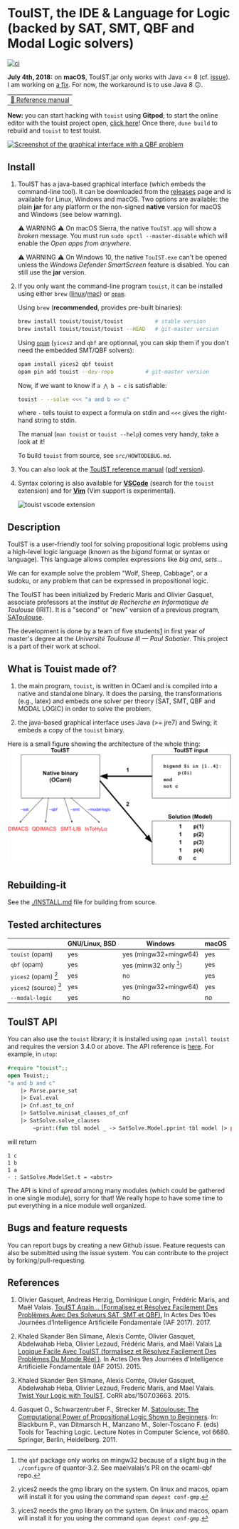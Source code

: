 # TouIST, the IDE & Language for Logic (backed by SAT, SMT, QBF and Modal Logic solvers)

[![ci](https://github.com/touist/touist/workflows/ci/badge.svg)](https://github.com/touist/touist/actions?query=workflow%3Aci)

**July 4th, 2018:** on **macOS**, TouIST.jar only works with Java <= 8 (cf. [issue](https://github.com/touist/touist/issues/308)).
I am working on [a fix](https://github.com/touist/touist/pull/301). For now, the workaround is to use Java 8 😕.

|                         |
| :---------------------: |
| [🔰 Reference manual][ref] |

**New:** you can start hacking with `touist` using **Gitpod**; to start the
online editor with the touist project open, [click
here](https://gitpod.io/#/https://github.com/touist/touist/)! Once there,
`dune build` to rebuild and `touist` to test touist.

[![Screenshot of the graphical interface with a QBF
problem](docs/images/screenshot.png)](https://github.com/maelvalais/allumettes)

## Install

1. TouIST has a java-based graphical interface (which embeds the
   command-line tool). It can be downloaded from the [releases] page and is available
   for Linux, Windows and macOS. Two options are available: the plain **jar**
   for any platform or the non-signed **native** version for macOS and
   Windows (see below warning).

   ⚠ WARNING ⚠ On macOS Sierra, the native `TouIST.app` will show a
   _broken_ message. You must run `sudo spctl --master-disable` which will
   enable the _Open apps from anywhere_.

   ⚠ WARNING ⚠ On Windows 10, the native `TouIST.exe` can't be opened unless
   the _Windows Defender SmartScreen_ feature is disabled. You can still use
   the **jar** version.

2. If you only want the command-line program `touist`, it can be installed
   using either `brew` ([linux](http://linuxbrew.sh/)/[mac](http://brew.sh))
   or [`opam`][opam].

   Using `brew` (**recommended**, provides pre-built binaries):

   ```sh
   brew install touist/touist/touist          # stable version
   brew install touist/touist/touist --HEAD   # git-master version
   ```

   Using [`opam`][opam] (`yices2` and `qbf` are optionnal, you can skip them if
   you don't need the embedded SMT/QBF solvers):

   ```sh
   opam install yices2 qbf touist
   opam pin add touist --dev-repo          # git-master version
   ```

   Now, if we want to know if `a ⋀ b ⇒ c` is satisfiable:

   ```sh
   touist - --solve <<< "a and b => c"
   ```

   where `-` tells touist to expect a formula on stdin and `<<<` gives the right-hand string to stdin.

   The manual (`man touist` or `touist --help`) comes very handy, take a
   look at it!

   To build `touist` from source, see `src/HOWTODEBUG.md`.

3. You can also look at the [TouIST reference manual][ref]
   ([pdf version][ref-pdf]).

4. Syntax coloring is also available for **[VSCode][vscode]** (search
   for the `touist` extension) and for **[Vim]** (Vim support is experimental).

   ![touist vscode extension](https://github.com/touist/touist-vscode/raw/master/images/screenshot.png)

[opam]: https://opam.ocaml.org/doc/Install.html#Using-your-distribution-39-s-package-system
[releases]: https://github.com/touist/touist/releases
[ref]: https://touist.github.io/doc/reference-manual.html
[ref-pdf]: https://touist.github.io/doc/reference-manual.pdf
[vscode]: https://marketplace.visualstudio.com/items?itemName=maelvalais.touist
[Vim]: https://github.com/touist/touist-vim

## Description

TouIST is a user-friendly tool for solving propositional logic problems using
a high-level logic language (known as the _bigand_ format or syntax or
language). This language allows complex expressions like _big and_, _sets_...

We can for example solve the problem "Wolf, Sheep, Cabbage", or a sudoku, or
any problem that can be expressed in propositional logic.

The TouIST has been initialized by Frederic Maris and Olivier Gasquet,
associate professors at the _Institut de Recherche en Informatique de Toulouse_
(IRIT). It is a "second" or "new" version of a previous program,
[SAToulouse](#references).

The development is done by a team of five students[1] in first year of master's
degree at the _Université Toulouse III — Paul Sabatier_. This project is a part
of their work at school.

[1]: https://github.com/touist/touist/blob/master/CONTRIBUTORS.md

## What is Touist made of?

1. the main program, `touist`, is written in OCaml and is compiled
   into a native and standalone binary. It does the parsing, the transformations
   (e.g., latex) and embeds one solver per theory (SAT, SMT, QBF and MODAL LOGIC) in order
   to solve the problem.

2. the java-based graphical interface uses Java (>= jre7) and Swing; it embeds
   a copy of the `touist` binary.

Here is a small figure showing the architecture of the whole thing:  
![Architecture of touist][arch]

[arch]: docs/images/architecture-with-modal-logic.png
[DIMACS]: http://www.satcompetition.org/2009/format-benchmarks2009.html
[SMT2]: http://smtlib.github.io/jSMTLIB/SMTLIBTutorial.pdf

## Rebuilding-it

See the [./INSTALL.md](/INSTALL.md) file for building from source.

## Tested architectures

|                        | GNU/Linux, BSD | Windows                | macOS |
| ---------------------- | -------------- | ---------------------- | ----- |
| `touist` (opam)        | yes            | yes (mingw32+mingw64)  | yes   |
| `qbf` (opam)           | yes            | yes (minw32 only [^1]) | yes   |
| `yices2` (opam) [^2]   | yes            | no                     | yes   |
| `yices2` (source) [^2] | yes            | yes (mingw32+mingw64)  | yes   |
| `--modal-logic`        | yes            | no                     | no    |

[^1]: the `qbf` package only works on mingw32 because of a slight bug in the
     `./configure` of quantor-3.2. See maelvalais's PR on the ocaml-qbf repo.

[^2]: yices2 needs the gmp library on the system. On linux and macos, opam
     will install it for you using the command `opam depext conf-gmp`.

## TouIST API

You can also use the `touist` library; it is installed using `opam install
touist` and requires the version 3.4.0 or above. The API reference is
[here][api]. For example, in `utop`:

```ocaml
#require "touist";;
open Touist;;
"a and b and c"
    |> Parse.parse_sat
    |> Eval.eval
    |> Cnf.ast_to_cnf
    |> SatSolve.minisat_clauses_of_cnf
    |> SatSolve.solve_clauses
        ~print:(fun tbl model _ -> SatSolve.Model.pprint tbl model |> print_endline);;
```

will return

```plain
1 c
1 b
1 a
- : SatSolve.ModelSet.t = <abstr>
```

The API is kind of _spread_ among many modules (which could be gathered in one
single module), sorry for that! We really hope to have some time to
put everything in a nice module well organized.

[api]: http://www.irit.fr/touist/api

## Bugs and feature requests

You can report bugs by creating a new Github issue. Feature requests can
also be submitted using the issue system. You can contribute to the project
by forking/pull-requesting.

## References

1. Olivier Gasquet, Andreas Herzig, Dominique Longin, Frédéric Maris, and
   Maël Valais. [TouIST Again… (Formalisez et Résolvez Facilement Des
   Problèmes Avec Des Solveurs SAT, SMT et QBF).][pfia_touist2017] In Actes Des 10es
   Journées d’Intelligence Artificielle Fondamentale (IAF 2017). 2017.

2. Khaled Skander Ben Slimane, Alexis Comte, Olivier Gasquet, Abdelwahab Heba,
  Olivier Lezaud, Frédéric Maris, and Maël Valais [La Logique Facile Avec
  TouIST (formalisez et Résolvez Facilement Des Problèmes Du Monde Réel
  )][pfia_touist2015]. In Actes Des 9es Journées d’Intelligence Artificielle
  Fondamentale (IAF 2015). 2015.

3. Khaled Skander Ben Slimane, Alexis Comte, Olivier Gasquet, Abdelwahab Heba,
  Olivier Lezaud, Frederic Maris, and Mael Valais. [Twist Your Logic with
  TouIST][ttl_touist2015]. CoRR abs/1507.03663. 2015.

4. Gasquet O., Schwarzentruber F., Strecker M. [Satoulouse: The Computational
  Power of Propositional Logic Shown to Beginners][ttl_satoulouse2011]. In:
  Blackburn P., van Ditmarsch H., Manzano M., Soler-Toscano F. (eds) Tools
  for Teaching Logic. Lecture Notes in Computer Science, vol 6680. Springer,
  Berlin, Heidelberg. 2011.

[ttl_satoulouse2011]: https://www.irit.fr/~Martin.Strecker/Publications/ticttl_satoulouse2011.pdf
[ttl_touist2015]: https://arxiv.org/abs/1507.03663
[pfia_touist2015]: http://pfia2015.inria.fr/actes/download.php?conf=IAF&file=Ben_Slimane_IAF_2015.pdf
[pfia_touist2017]: https://www.irit.fr/publis/LILAC/Conf_sans_actes/2017_Gasquet_et_al_IAF.pdf
